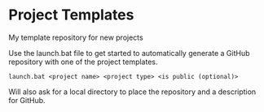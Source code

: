 # Project Templates
My template repository for new projects

Use the launch.bat file to get started to automatically generate a GitHub repository with one of the project templates.

`launch.bat <project name> <project type> <is public (optional)>`

Will also ask for a local directory to place the repository and a description for GitHub.